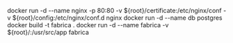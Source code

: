 docker run -d --name nginx -p 80:80 -v ${root}/certificate:/etc/nginx/conf -v ${root}/config:/etc/nginx/conf.d nginx
docker run -d --name db postgres
docker build -t fabrica .
docker run -d --name fabrica -v ${root}/:/usr/src/app fabrica
